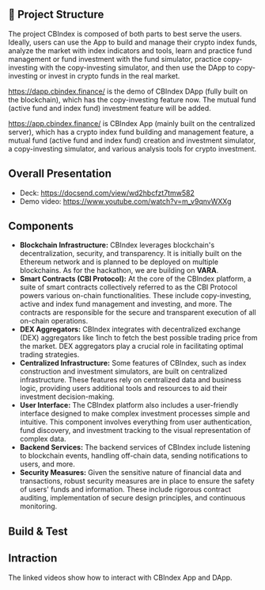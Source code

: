 ## 📝 Project Structure

The project CBIndex is composed of both parts to best serve the users. Ideally, users can use the App to build and manage their crypto index funds, analyze the market with index indicators and tools, learn and practice fund management or fund investment with the fund simulator, practice copy-investing with the copy-investing simulator, and then use the DApp to copy-investing or invest in crypto funds in the real market.

https://dapp.cbindex.finance/ is the demo of CBIndex DApp (fully built on the blockchain), which has the copy-investing feature now. The mutual fund (active fund and index fund) investment feature will be added.

https://app.cbindex.finance/ is CBIndex App (mainly built on the centralized server), which has a crypto index fund building and management feature, a mutual fund (active fund and index fund) creation and investment simulator, a copy-investing simulator, and various analysis tools for crypto investment.

## Overall Presentation
- Deck: https://docsend.com/view/wd2hbcfzt7tmw582
- Demo video: https://www.youtube.com/watch?v=m_v9qnvWXXg

## Components
- **Blockchain Infrastructure:** CBIndex leverages blockchain's decentralization, security, and transparency. It is initially built on the Ethereum network and is planned to be deployed on multiple blockchains. As for the hackathon, we are building on **VARA**.
- **Smart Contracts (CBI Protocol):** At the core of the CBIndex platform, a suite of smart contracts collectively referred to as the CBI Protocol powers various on-chain functionalities. These include copy-investing, active and index fund management and investing, and more. The contracts are responsible for the secure and transparent execution of all on-chain operations.
- **DEX Aggregators:** CBIndex integrates with decentralized exchange (DEX) aggregators like 1inch to fetch the best possible trading price from the market. DEX aggregators play a crucial role in facilitating optimal trading strategies.
- **Centralized Infrastructure:** Some features of CBIndex, such as index construction and investment simulators, are built on centralized infrastructure. These features rely on centralized data and business logic, providing users additional tools and resources to aid their investment decision-making.
- **User Interface:** The CBIndex platform also includes a user-friendly interface designed to make complex investment processes simple and intuitive. This component involves everything from user authentication, fund discovery, and investment tracking to the visual representation of complex data.
- **Backend Services:** The backend services of CBIndex include listening to blockchain events, handling off-chain data, sending notifications to users, and more.
- **Security Measures:** Given the sensitive nature of financial data and transactions, robust security measures are in place to ensure the safety of users' funds and information. These include rigorous contract auditing, implementation of secure design principles, and continuous monitoring.

## Build & Test


## Intraction

The linked videos show how to interact with CBIndex App and DApp.
